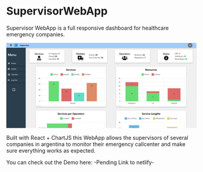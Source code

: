 # SupervisorWebApp

Supervisor WebApp is a full responsive dashboard for healthcare emergency companies.

![alt text](https://github.com/matias-moll/SupervisorWebApp/blob/master/supervisor/Docs/preview.png?raw=true)


Built with React + ChartJS this WebApp allows the supervisors of several companies in argentina to monitor their emergency callcenter and make sure everything works as expected.


You can check out the Demo here:
-Pending Link to netlify-
